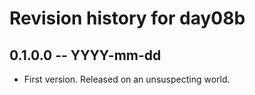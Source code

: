 # Revision history for day08b

## 0.1.0.0 -- YYYY-mm-dd

* First version. Released on an unsuspecting world.
